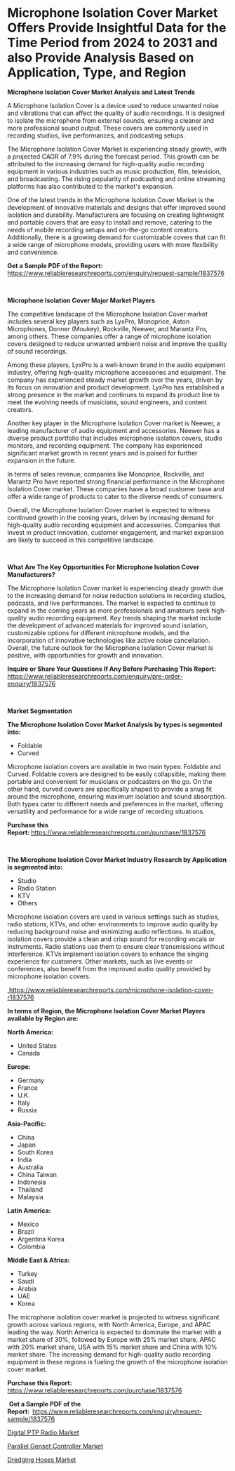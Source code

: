 <p><h1>Microphone Isolation Cover Market Offers Provide Insightful Data for the Time Period from 2024 to 2031 and also Provide Analysis Based on Application, Type, and Region</h1></p><p><strong>Microphone Isolation Cover Market Analysis and Latest Trends</strong></p>
<p><p>A Microphone Isolation Cover is a device used to reduce unwanted noise and vibrations that can affect the quality of audio recordings. It is designed to isolate the microphone from external sounds, ensuring a cleaner and more professional sound output. These covers are commonly used in recording studios, live performances, and podcasting setups.</p><p>The Microphone Isolation Cover Market is experiencing steady growth, with a projected CAGR of 7.9% during the forecast period. This growth can be attributed to the increasing demand for high-quality audio recording equipment in various industries such as music production, film, television, and broadcasting. The rising popularity of podcasting and online streaming platforms has also contributed to the market's expansion.</p><p>One of the latest trends in the Microphone Isolation Cover Market is the development of innovative materials and designs that offer improved sound isolation and durability. Manufacturers are focusing on creating lightweight and portable covers that are easy to install and remove, catering to the needs of mobile recording setups and on-the-go content creators. Additionally, there is a growing demand for customizable covers that can fit a wide range of microphone models, providing users with more flexibility and convenience.</p></p>
<p><strong>Get a Sample PDF of the Report:&nbsp;</strong> <a href="https://www.reliableresearchreports.com/enquiry/request-sample/1837576">https://www.reliableresearchreports.com/enquiry/request-sample/1837576</a></p>
<p>&nbsp;</p>
<p><strong>Microphone Isolation Cover Major Market Players</strong></p>
<p><p>The competitive landscape of the Microphone Isolation Cover market includes several key players such as LyxPro, Monoprice, Aston Microphones, Donner (Moukey), Rockville, Neewer, and Marantz Pro, among others. These companies offer a range of microphone isolation covers designed to reduce unwanted ambient noise and improve the quality of sound recordings.</p><p>Among these players, LyxPro is a well-known brand in the audio equipment industry, offering high-quality microphone accessories and equipment. The company has experienced steady market growth over the years, driven by its focus on innovation and product development. LyxPro has established a strong presence in the market and continues to expand its product line to meet the evolving needs of musicians, sound engineers, and content creators.</p><p>Another key player in the Microphone Isolation Cover market is Neewer, a leading manufacturer of audio equipment and accessories. Neewer has a diverse product portfolio that includes microphone isolation covers, studio monitors, and recording equipment. The company has experienced significant market growth in recent years and is poised for further expansion in the future.</p><p>In terms of sales revenue, companies like Monoprice, Rockville, and Marantz Pro have reported strong financial performance in the Microphone Isolation Cover market. These companies have a broad customer base and offer a wide range of products to cater to the diverse needs of consumers.</p><p>Overall, the Microphone Isolation Cover market is expected to witness continued growth in the coming years, driven by increasing demand for high-quality audio recording equipment and accessories. Companies that invest in product innovation, customer engagement, and market expansion are likely to succeed in this competitive landscape.</p></p>
<p>&nbsp;</p>
<p><strong>What Are The Key Opportunities For Microphone Isolation Cover Manufacturers?</strong></p>
<p><p>The Microphone Isolation Cover market is experiencing steady growth due to the increasing demand for noise reduction solutions in recording studios, podcasts, and live performances. The market is expected to continue to expand in the coming years as more professionals and amateurs seek high-quality audio recording equipment. Key trends shaping the market include the development of advanced materials for improved sound isolation, customizable options for different microphone models, and the incorporation of innovative technologies like active noise cancellation. Overall, the future outlook for the Microphone Isolation Cover market is positive, with opportunities for growth and innovation.</p></p>
<p><strong>Inquire or Share Your Questions If Any Before Purchasing This Report:</strong> <a href="https://www.reliableresearchreports.com/enquiry/pre-order-enquiry/1837576">https://www.reliableresearchreports.com/enquiry/pre-order-enquiry/1837576</a></p>
<p>&nbsp;</p>
<p><strong>Market Segmentation</strong></p>
<p><strong>The Microphone Isolation Cover Market Analysis by types is segmented into:</strong></p>
<p><ul><li>Foldable</li><li>Curved</li></ul></p>
<p><p>Microphone isolation covers are available in two main types: Foldable and Curved. Foldable covers are designed to be easily collapsible, making them portable and convenient for musicians or podcasters on the go. On the other hand, curved covers are specifically shaped to provide a snug fit around the microphone, ensuring maximum isolation and sound absorption. Both types cater to different needs and preferences in the market, offering versatility and performance for a wide range of recording situations.</p></p>
<p><strong>Purchase this Report:&nbsp;</strong><a href="https://www.reliableresearchreports.com/purchase/1837576">https://www.reliableresearchreports.com/purchase/1837576</a></p>
<p>&nbsp;</p>
<p><strong>The Microphone Isolation Cover Market Industry Research by Application is segmented into:</strong></p>
<p><ul><li>Studio</li><li>Radio Station</li><li>KTV</li><li>Others</li></ul></p>
<p><p>Microphone isolation covers are used in various settings such as studios, radio stations, KTVs, and other environments to improve audio quality by reducing background noise and minimizing audio reflections. In studios, isolation covers provide a clean and crisp sound for recording vocals or instruments. Radio stations use them to ensure clear transmissions without interference. KTVs implement isolation covers to enhance the singing experience for customers. Other markets, such as live events or conferences, also benefit from the improved audio quality provided by microphone isolation covers.</p></p>
<p><a href="https://www.reliableresearchreports.com/microphone-isolation-cover-r1837576">&nbsp;https://www.reliableresearchreports.com/microphone-isolation-cover-r1837576</a></p>
<p><strong>In terms of Region, the Microphone Isolation Cover Market Players available by Region are:</strong></p>
<p>
    <p> <strong> North America: </strong>
        <ul>
            <li>United States</li>
            <li>Canada</li>
        </ul>
        </p> 
    <p> <strong> Europe: </strong>
        <ul>
            <li>Germany</li>
            <li>France</li>
            <li>U.K.</li>
            <li>Italy</li>
            <li>Russia</li>
        </ul>
        </p> 
    <p> <strong> Asia-Pacific: </strong>
        <ul>
            <li>China</li>
            <li>Japan</li>
            <li>South Korea</li>
            <li>India</li>
            <li>Australia</li>
            <li>China Taiwan</li>
            <li>Indonesia</li>
            <li>Thailand</li>
            <li>Malaysia</li>
        </ul>
        </p> 
    <p> <strong> Latin America: </strong>
        <ul>
            <li>Mexico</li>
            <li>Brazil</li>
            <li>Argentina Korea</li>
            <li>Colombia</li>
        </ul>
        </p> 
    <p> <strong> Middle East & Africa: </strong>
        <ul>
            <li>Turkey</li>
            <li>Saudi</li>
            <li>Arabia</li>
            <li>UAE</li>
            <li>Korea</li>
        </ul>
    </p>
    </p>
<p><p>The microphone isolation cover market is projected to witness significant growth across various regions, with North America, Europe, and APAC leading the way. North America is expected to dominate the market with a market share of 30%, followed by Europe with 25% market share, APAC with 20% market share, USA with 15% market share and China with 10% market share. The increasing demand for high-quality audio recording equipment in these regions is fueling the growth of the microphone isolation cover market.</p></p>
<p><strong>Purchase this Report: </strong><a href="https://www.reliableresearchreports.com/purchase/1837576">https://www.reliableresearchreports.com/purchase/1837576</a></p>
<p>&nbsp;<strong>Get a Sample PDF of the Report:&nbsp;&nbsp;</strong><a href="https://www.reliableresearchreports.com/enquiry/request-sample/1837576">https://www.reliableresearchreports.com/enquiry/request-sample/1837576</a></p>
<p><strong></strong></p>
<p><p><a href="https://medium.com/@tracey.powell674/analyzing-digital-ptp-radio-market-dynamics-and-growth-drivers-and-forecasted-for-period-from-2024-e2ea2307d2ef">Digital PTP Radio Market</a></p><p><a href="https://medium.com/@stevenlane654/parallel-genset-controller-market-global-market-insights-and-sales-trends-2024-to-2031-3d4a3ba208d2">Parallel Genset Controller Market</a></p><p><a href="https://github.com/ernidarwin455/Market-Research-Report-List-1/blob/main/dredging-hoses-market.md">Dredging Hoses Market</a></p></p>